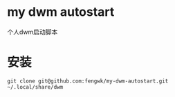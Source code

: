 # my dwm autostart

个人dwm启动脚本

# 安装

`git clone git@github.com:fengwk/my-dwm-autostart.git ~/.local/share/dwm`
